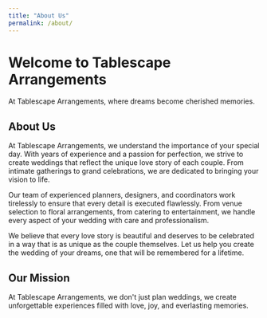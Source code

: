 ```yaml
---
title: "About Us"
permalink: /about/
---
```


# Welcome to Tablescape Arrangements

At Tablescape Arrangements, where dreams become cherished memories. 

## About Us

At Tablescape Arrangements, we understand the importance of your special day. With years of experience and a passion for perfection, we strive to create weddings that reflect the unique love story of each couple. From intimate gatherings to grand celebrations, we are dedicated to bringing your vision to life.

Our team of experienced planners, designers, and coordinators work tirelessly to ensure that every detail is executed flawlessly. From venue selection to floral arrangements, from catering to entertainment, we handle every aspect of your wedding with care and professionalism.

We believe that every love story is beautiful and deserves to be celebrated in a way that is as unique as the couple themselves. Let us help you create the wedding of your dreams, one that will be remembered for a lifetime.

## Our Mission

At Tablescape Arrangements, we don't just plan weddings, we create unforgettable experiences filled with love, joy, and everlasting memories.
